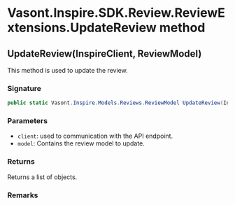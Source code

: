# Vasont.Inspire.SDK.Review.ReviewExtensions.UpdateReview method
## UpdateReview(InspireClient, ReviewModel)
This method is used to update the review.

### Signature
```csharp
public static Vasont.Inspire.Models.Reviews.ReviewModel UpdateReview(InspireClient client, ReviewModel model)
```
### Parameters
- `client`: used to communication with the API endpoint.
- `model`: Contains the review model to update.

### Returns
Returns a list of  objects.
### Remarks

